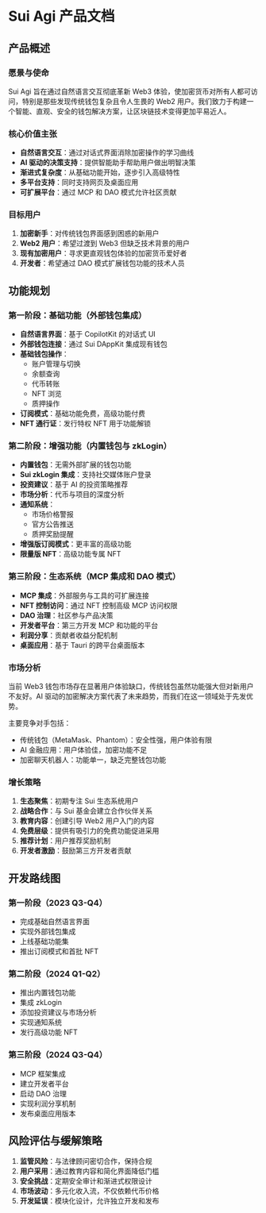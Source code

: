 # Sui Agi 产品文档

## 产品概述

### 愿景与使命

Sui Agi 旨在通过自然语言交互彻底革新 Web3 体验，使加密货币对所有人都可访问，特别是那些发现传统钱包复杂且令人生畏的 Web2 用户。我们致力于构建一个智能、直观、安全的钱包解决方案，让区块链技术变得更加平易近人。

### 核心价值主张

- **自然语言交互**：通过对话式界面消除加密操作的学习曲线
- **AI 驱动的决策支持**：提供智能助手帮助用户做出明智决策
- **渐进式复杂度**：从基础功能开始，逐步引入高级特性
- **多平台支持**：同时支持网页及桌面应用
- **可扩展平台**：通过 MCP 和 DAO 模式允许社区贡献

### 目标用户

1. **加密新手**：对传统钱包界面感到困惑的新用户
2. **Web2 用户**：希望过渡到 Web3 但缺乏技术背景的用户
3. **现有加密用户**：寻求更直观钱包体验的加密货币爱好者
4. **开发者**：希望通过 DAO 模式扩展钱包功能的技术人员

## 功能规划

### 第一阶段：基础功能（外部钱包集成）

- **自然语言界面**：基于 CopilotKit 的对话式 UI
- **外部钱包连接**：通过 Sui DAppKit 集成现有钱包
- **基础钱包操作**：
  - 账户管理与切换
  - 余额查询
  - 代币转账
  - NFT 浏览
  - 质押操作
- **订阅模式**：基础功能免费，高级功能付费
- **NFT 通行证**：发行特权 NFT 用于功能解锁

### 第二阶段：增强功能（内置钱包与 zkLogin）

- **内置钱包**：无需外部扩展的钱包功能
- **Sui zkLogin 集成**：支持社交媒体账户登录
- **投资建议**：基于 AI 的投资策略推荐
- **市场分析**：代币与项目的深度分析
- **通知系统**：
  - 市场价格警报
  - 官方公告推送
  - 质押奖励提醒
- **增强版订阅模式**：更丰富的高级功能
- **限量版 NFT**：高级功能专属 NFT

### 第三阶段：生态系统（MCP 集成和 DAO 模式）

- **MCP 集成**：外部服务与工具的可扩展连接
- **NFT 控制访问**：通过 NFT 控制高级 MCP 访问权限
- **DAO 治理**：社区参与产品决策
- **开发者平台**：第三方开发 MCP 和功能的平台
- **利润分享**：贡献者收益分配机制
- **桌面应用**：基于 Tauri 的跨平台桌面版本


### 市场分析

当前 Web3 钱包市场存在显著用户体验缺口，传统钱包虽然功能强大但对新用户不友好。AI 驱动的加密解决方案代表了未来趋势，而我们在这一领域处于先发优势。

主要竞争对手包括：
- 传统钱包（MetaMask、Phantom）：安全性强，用户体验有限
- AI 金融应用：用户体验佳，加密功能不足
- 加密聊天机器人：功能单一，缺乏完整钱包功能

### 增长策略

1. **生态聚焦**：初期专注 Sui 生态系统用户
2. **战略合作**：与 Sui 基金会建立合作伙伴关系
3. **教育内容**：创建引导 Web2 用户入门的内容
4. **免费层级**：提供有吸引力的免费功能促进采用
5. **推荐计划**：用户推荐奖励机制
6. **开发者激励**：鼓励第三方开发者贡献

## 开发路线图

### 第一阶段（2023 Q3-Q4）
- 完成基础自然语言界面
- 实现外部钱包集成
- 上线基础功能集
- 推出订阅模式和首批 NFT

### 第二阶段（2024 Q1-Q2）
- 推出内置钱包功能
- 集成 zkLogin
- 添加投资建议与市场分析
- 实现通知系统
- 发行高级功能 NFT

### 第三阶段（2024 Q3-Q4）
- MCP 框架集成
- 建立开发者平台
- 启动 DAO 治理
- 实现利润分享机制
- 发布桌面应用版本

## 风险评估与缓解策略

1. **监管风险**：与法律顾问密切合作，保持合规
2. **用户采用**：通过教育内容和简化界面降低门槛
3. **安全挑战**：定期安全审计和渐进式权限设计
4. **市场波动**：多元化收入流，不仅依赖代币价格
5. **开发延误**：模块化设计，允许独立开发和发布
